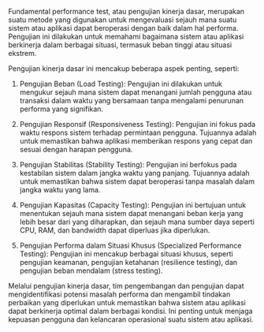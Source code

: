 Fundamental performance test, atau pengujian kinerja dasar, merupakan suatu metode yang digunakan untuk mengevaluasi sejauh mana suatu sistem atau aplikasi dapat beroperasi dengan baik dalam hal performa. Pengujian ini dilakukan untuk memahami bagaimana sistem atau aplikasi berkinerja dalam berbagai situasi, termasuk beban tinggi atau situasi ekstrem.

Pengujian kinerja dasar ini mencakup beberapa aspek penting, seperti:

1. Pengujian Beban (Load Testing): Pengujian ini dilakukan untuk mengukur sejauh mana sistem dapat menangani jumlah pengguna atau transaksi dalam waktu yang bersamaan tanpa mengalami penurunan performa yang signifikan.

2. Pengujian Responsif (Responsiveness Testing): Pengujian ini fokus pada waktu respons sistem terhadap permintaan pengguna. Tujuannya adalah untuk memastikan bahwa aplikasi memberikan respons yang cepat dan sesuai dengan harapan pengguna.

3. Pengujian Stabilitas (Stability Testing): Pengujian ini berfokus pada kestabilan sistem dalam jangka waktu yang panjang. Tujuannya adalah untuk memastikan bahwa sistem dapat beroperasi tanpa masalah dalam jangka waktu yang lama.

4. Pengujian Kapasitas (Capacity Testing): Pengujian ini bertujuan untuk menentukan sejauh mana sistem dapat menangani beban kerja yang lebih besar dari yang diharapkan, dan sejauh mana sumber daya seperti CPU, RAM, dan bandwidth dapat diperluas jika diperlukan.

5. Pengujian Performa dalam Situasi Khusus (Specialized Performance Testing): Pengujian ini mencakup berbagai situasi khusus, seperti pengujian keamanan, pengujian ketahanan (resilience testing), dan pengujian beban mendalam (stress testing).

Melalui pengujian kinerja dasar, tim pengembangan dan pengujian dapat mengidentifikasi potensi masalah performa dan mengambil tindakan perbaikan yang diperlukan untuk memastikan bahwa sistem atau aplikasi dapat berkinerja optimal dalam berbagai kondisi. Ini penting untuk menjaga kepuasan pengguna dan kelancaran operasional suatu sistem atau aplikasi.